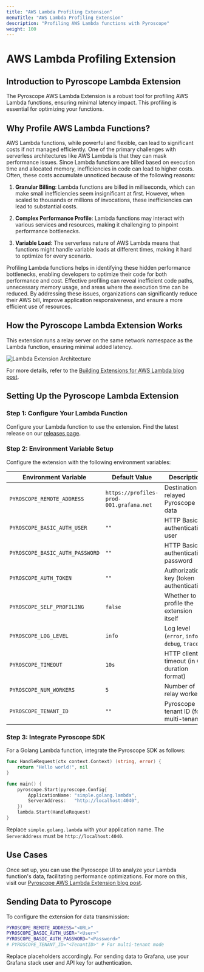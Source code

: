 ```yaml
---
title: "AWS Lambda Profiling Extension"
menuTitle: "AWS Lambda Profiling Extension"
description: "Profiling AWS Lambda functions with Pyroscope"
weight: 100
---
```


# AWS Lambda Profiling Extension

## Introduction to Pyroscope Lambda Extension

The Pyroscope AWS Lambda Extension is a robust tool for profiling AWS Lambda functions, ensuring minimal latency impact. This profiling is essential for optimizing your functions.

## Why Profile AWS Lambda Functions?

AWS Lambda functions, while powerful and flexible, can lead to significant costs if not managed efficiently. One of the primary challenges with serverless architectures like AWS Lambda is that they can mask performance issues. Since Lambda functions are billed based on execution time and allocated memory, inefficiencies in code can lead to higher costs. Often, these costs accumulate unnoticed because of the following reasons:

1. **Granular Billing**: Lambda functions are billed in milliseconds, which can make small inefficiencies seem insignificant at first. However, when scaled to thousands or millions of invocations, these inefficiencies can lead to substantial costs.

2. **Complex Performance Profile**: Lambda functions may interact with various services and resources, making it challenging to pinpoint performance bottlenecks.

3. **Variable Load**: The serverless nature of AWS Lambda means that functions might handle variable loads at different times, making it hard to optimize for every scenario.

Profiling Lambda functions helps in identifying these hidden performance bottlenecks, enabling developers to optimize their code for both performance and cost. Effective profiling can reveal inefficient code paths, unnecessary memory usage, and areas where the execution time can be reduced. By addressing these issues, organizations can significantly reduce their AWS bill, improve application responsiveness, and ensure a more efficient use of resources.

## How the Pyroscope Lambda Extension Works

This extension runs a relay server on the same network namespace as the Lambda function, ensuring minimal added latency.

![Lambda Extension Architecture](https://user-images.githubusercontent.com/23323466/186037668-44de7caa-6576-422a-b3f7-8416325f4a98.png)

For more details, refer to the [Building Extensions for AWS Lambda blog post](https://aws.amazon.com/blogs/compute/building-extensions-for-aws-lambda-in-preview/).

## Setting Up the Pyroscope Lambda Extension

### Step 1: Configure Your Lambda Function

Configure your Lambda function to use the extension. Find the latest release on our [releases page](https://github.com/grafana/pyroscope-lambda-extension/releases).

### Step 2: Environment Variable Setup

Configure the extension with the following environment variables:

| Environment Variable           | Default Value                           | Description                                  |
| ------------------------------ | --------------------------------------- | -------------------------------------------- |
| `PYROSCOPE_REMOTE_ADDRESS`     | `https://profiles-prod-001.grafana.net` | Destination for relayed Pyroscope data       |
| `PYROSCOPE_BASIC_AUTH_USER`    | `""`                                    | HTTP Basic authentication user               |
| `PYROSCOPE_BASIC_AUTH_PASSWORD`| `""`                                    | HTTP Basic authentication password           |
| `PYROSCOPE_AUTH_TOKEN`         | `""`                                    | Authorization key (token authentication)     |
| `PYROSCOPE_SELF_PROFILING`     | `false`                                 | Whether to profile the extension itself      |
| `PYROSCOPE_LOG_LEVEL`          | `info`                                  | Log level (`error`, `info`, `debug`, `trace`)|
| `PYROSCOPE_TIMEOUT`            | `10s`                                   | HTTP client timeout (in Go duration format)  |
| `PYROSCOPE_NUM_WORKERS`        | `5`                                     | Number of relay workers                      |
| `PYROSCOPE_TENANT_ID`          | `""`                                    | Pyroscope tenant ID (for multi-tenancy)      |

### Step 3: Integrate Pyroscope SDK

For a Golang Lambda function, integrate the Pyroscope SDK as follows:

```go
func HandleRequest(ctx context.Context) (string, error) {
    return "Hello world!", nil
}

func main() {
    pyroscope.Start(pyroscope.Config{
        ApplicationName: "simple.golang.lambda",
        ServerAddress:   "http://localhost:4040",
    })
    lambda.Start(HandleRequest)
}
```

Replace `simple.golang.lambda` with your application name. The `ServerAddress` must be `http://localhost:4040`.

## Use Cases

Once set up, you can use the Pyroscope UI to analyze your Lambda function's data, facilitating performance optimizations. For more on this, visit our [Pyroscope AWS Lambda Extension blog post](http://pyroscope.io/blog/profile-aws-lambda-functions).

## Sending Data to Pyroscope

To configure the extension for data transmission:

```bash
PYROSCOPE_REMOTE_ADDRESS="<URL>"
PYROSCOPE_BASIC_AUTH_USER="<User>"
PYROSCOPE_BASIC_AUTH_PASSWORD="<Password>"
# PYROSCOPE_TENANT_ID="<TenantID>" # For multi-tenant mode
```

Replace placeholders accordingly. For sending data to Grafana, use your Grafana stack user and API key for authentication.
